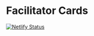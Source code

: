 # Facilitator Cards

[![Netlify Status](https://api.netlify.com/api/v1/badges/e11fcf8c-28c4-46e2-9f0e-7036eb4b6be6/deploy-status)](https://app.netlify.com/sites/facilitator-cards/deploys)
